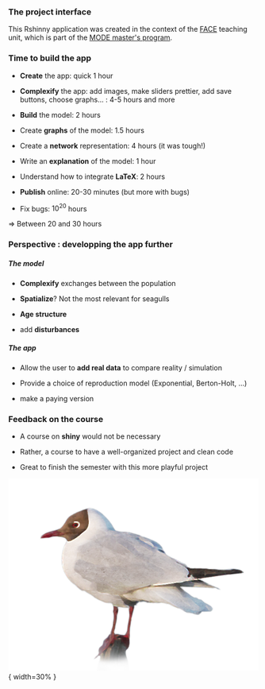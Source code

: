 

### The project interface

This Rshinny application was created in the context of the [FACE](https://osur.univ-rennes.fr/ue-bee-m2-FACE) teaching unit, which is part of the [MODE master's program](https://osur.univ-rennes.fr/MODE). 


              
              
### Time to build the app

- **Create** the app: quick 1 hour

- **Complexify** the app: add images, make sliders prettier, add save buttons, choose graphs... : 4-5 hours and more

- **Build** the model: 2 hours

- Create **graphs** of the model: 1.5 hours

- Create a **network** representation: 4 hours (it was tough!)

- Write an **explanation** of the model: 1 hour

- Understand how to integrate **LaTeX**: 2 hours

- **Publish** online: 20-30 minutes (but more with bugs)

- Fix bugs: $10^{20}$ hours

=> Between 20 and 30 hours

### Perspective : developping the app further

##### The model

- **Complexify** exchanges between the population 

- **Spatialize**? Not the most relevant for seagulls

- **Age structure**

- add **disturbances**

##### The app

- Allow the user to **add real data** to compare reality / simulation

- Provide a choice of reproduction model (Exponential, Berton-Holt, ...)

- make a paying version

### Feedback on the course

 - A course on **shiny** would not be necessary
 
 - Rather, a course to have a well-organized project and clean code
 
 - Great to finish the semester with this more playful project
 
 
 
![](images/mouette_rieuse.png){ width=30% }                     
